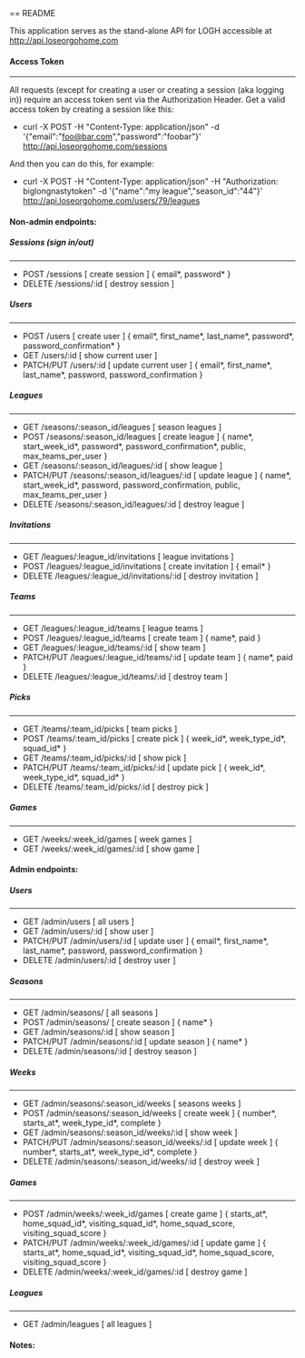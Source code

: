 == README

This application serves as the stand-alone API for LOGH accessible at http://api.loseorgohome.com

#### Access Token
---

All requests (except for creating a user or creating a session (aka logging in)) require an access token sent via the Authorization Header. Get a valid access token by creating a session like this:

- curl -X POST -H "Content-Type: application/json" -d '{"email":"foo@bar.com","password":"foobar"}' http://api.loseorgohome.com/sessions

And then you can do this, for example:

- curl -X POST -H "Content-Type: application/json" -H "Authorization: biglongnastytoken" -d '{"name":"my league","season_id":"44"}' http://api.loseorgohome.com/users/79/leagues

#### Non-admin endpoints:

##### Sessions (sign in/out)
---
* POST        /sessions                                   [ create session ] { email*, password* }
* DELETE      /sessions/:id                               [ destroy session ]

##### Users
---
* POST        /users                                       [ create user ] { email*, first_name*, last_name*, password*, password_confirmation* }
* GET         /users/:id                                   [ show current user ]
* PATCH/PUT   /users/:id                                   [ update current user ] { email*, first_name*, last_name*, password, password_confirmation }

##### Leagues
---
* GET         /seasons/:season_id/leagues                   [ season leagues ]
* POST        /seasons/:season_id/leagues                   [ create league ] { name*, start_week_id*, password*, password_confirmation*, public, max_teams_per_user }
* GET         /seasons/:season_id/leagues/:id               [ show league ]
* PATCH/PUT   /seasons/:season_id/leagues/:id               [ update league ] { name*, start_week_id*, password, password_confirmation, public, max_teams_per_user }
* DELETE      /seasons/:season_id/leagues/:id               [ destroy league ]

##### Invitations
---
* GET         /leagues/:league_id/invitations               [ league invitations ]
* POST        /leagues/:league_id/invitations               [ create invitation ] { email* }
* DELETE      /leagues/:league_id/invitations/:id           [ destroy invitation ]

##### Teams
---
* GET         /leagues/:league_id/teams                     [ league teams ]
* POST        /leagues/:league_id/teams                     [ create team ] { name*, paid }
* GET         /leagues/:league_id/teams/:id                 [ show team ]
* PATCH/PUT   /leagues/:league_id/teams/:id                 [ update team ] { name*, paid }
* DELETE      /leagues/:league_id/teams/:id                 [ destroy team ]

##### Picks
---
* GET         /teams/:team_id/picks                         [ team picks ]
* POST        /teams/:team_id/picks                         [ create pick ] { week_id*, week_type_id*, squad_id* }
* GET         /teams/:team_id/picks/:id                     [ show pick ]
* PATCH/PUT   /teams/:team_id/picks/:id                     [ update pick ] { week_id*, week_type_id*, squad_id* }
* DELETE      /teams/:team_id/picks/:id                     [ destroy pick ]

##### Games
---
* GET         /weeks/:week_id/games                         [ week games ]
* GET         /weeks/:week_id/games/:id                     [ show game ]

#### Admin endpoints:

##### Users
---
* GET         /admin/users                                  [ all users ]
* GET         /admin/users/:id                              [ show user ]
* PATCH/PUT   /admin/users/:id                              [ update user ] { email*, first_name*, last_name*, password, password_confirmation }
* DELETE      /admin/users/:id                              [ destroy user ]

##### Seasons
---
* GET         /admin/seasons/                               [ all seasons ]
* POST        /admin/seasons/                               [ create season ] { name* }
* GET         /admin/seasons/:id                            [ show season ]
* PATCH/PUT   /admin/seasons/:id                            [ update season ] { name* }
* DELETE      /admin/seasons/:id                            [ destroy season ]


##### Weeks
---
* GET         /admin/seasons/:season_id/weeks               [ seasons weeks ]
* POST        /admin/seasons/:season_id/weeks               [ create week ] { number*, starts_at*, week_type_id*, complete }
* GET         /admin/seasons/:season_id/weeks/:id           [ show week ]
* PATCH/PUT   /admin/seasons/:season_id/weeks/:id           [ update week ] { number*, starts_at*, week_type_id*, complete }
* DELETE      /admin/seasons/:season_id/weeks/:id           [ destroy week ]

##### Games
---
* POST        /admin/weeks/:week_id/games                   [ create game ] { starts_at*, home_squad_id*, visiting_squad_id*, home_squad_score, visiting_squad_score }
* PATCH/PUT   /admin/weeks/:week_id/games/:id               [ update game ] { starts_at*, home_squad_id*, visiting_squad_id*, home_squad_score, visiting_squad_score }
* DELETE      /admin/weeks/:week_id/games/:id               [ destroy game ]

##### Leagues
---
* GET        /admin/leagues                                 [ all leagues ]


#### Notes:

